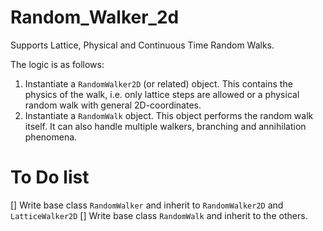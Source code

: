 # Random_Walker_2d
 Supports Lattice, Physical and Continuous Time Random Walks.

 The logic is as follows:
 1. Instantiate a ```RandomWalker2D``` (or related) object. This contains the physics of the walk, i.e. only lattice steps are allowed or a physical random walk with general 2D-coordinates.
 2. Instantiate a ```RandomWalk``` object. This object performs the random walk itself. It can also handle multiple walkers, branching and annihilation phenomena.

 # To Do list
 [] Write base class ```RandomWalker``` and inherit to ```RandomWalker2D``` and ```LatticeWalker2D```
 [] Write base class ```RandomWalk``` and inherit to the others.
